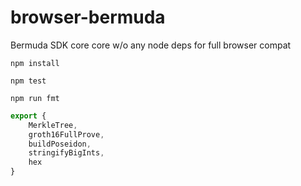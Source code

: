 # browser-bermuda

Bermuda SDK core core w/o any node deps for full browser compat

`npm install`

`npm test`

`npm run fmt`

```js
export {
    MerkleTree,
    groth16FullProve,
    buildPoseidon,
    stringifyBigInts,
    hex
}
```